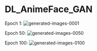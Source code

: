 # DL_AnimeFace_GAN

Epoch 1:
![generated-images-0001](https://github.com/Aminost/DL_AnimeFace_GAN/assets/43861958/bd42a16e-4961-4507-a075-b3ef2851ebaf)

Epoch 50:
![generated-images-0050](https://github.com/Aminost/DL_AnimeFace_GAN/assets/43861958/f0bb7ebe-0170-4526-8886-2c05cc9033ef)

Epoch 100:
![generated-images-0100](https://github.com/Aminost/DL_AnimeFace_GAN/assets/43861958/aa57556e-21be-4c57-909c-8d64a08415f6)
